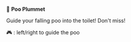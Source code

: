 💩 **Poo Plummet**

Guide your falling poo into the toilet! Don't miss!

🎮 : left/right to guide the poo
